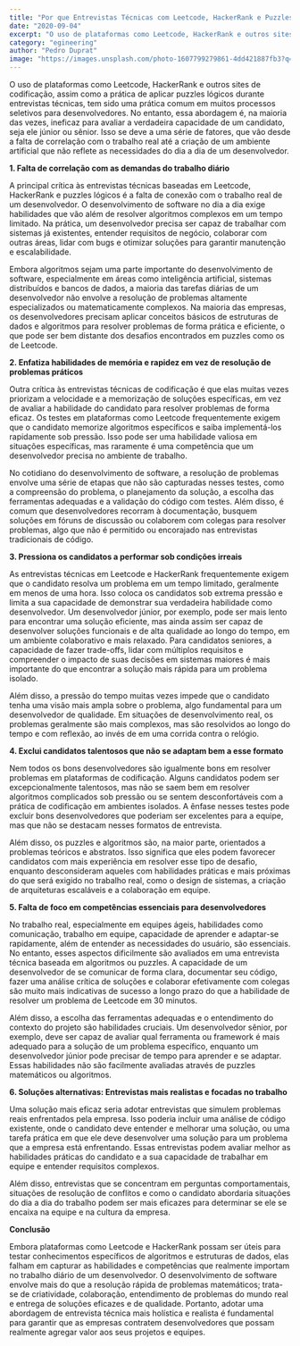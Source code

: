 ```yaml
---
title: "Por que Entrevistas Técnicas com Leetcode, HackerRank e Puzzles Não Funcionam para Contratar Desenvolvedores"
date: "2020-09-04"
excerpt: "O uso de plataformas como Leetcode, HackerRank e outros sites de codificação, assim como a prática de aplicar puzzles lógicos durante entrevistas técnicas, tem sido uma prática comum em muitos processos seletivos para desenvolvedores."
category: "egineering"
author: "Pedro Duprat"
image: "https://images.unsplash.com/photo-1607799279861-4dd421887fb3?q=80&w=2070&auto=format&fit=crop&ixlib=rb-4.0.3&ixid=M3wxMjA3fDB8MHxwaG90by1wYWdlfHx8fGVufDB8fHx8fA%3D%3D"
---
```


O uso de plataformas como Leetcode, HackerRank e outros sites de codificação, assim como a prática de aplicar puzzles lógicos durante entrevistas técnicas, tem sido uma prática comum em muitos processos seletivos para desenvolvedores. No entanto, essa abordagem é, na maioria das vezes, ineficaz para avaliar a verdadeira capacidade de um candidato, seja ele júnior ou sênior. Isso se deve a uma série de fatores, que vão desde a falta de correlação com o trabalho real até a criação de um ambiente artificial que não reflete as necessidades do dia a dia de um desenvolvedor.

**1. Falta de correlação com as demandas do trabalho diário**

A principal crítica às entrevistas técnicas baseadas em Leetcode, HackerRank e puzzles lógicos é a falta de conexão com o trabalho real de um desenvolvedor. O desenvolvimento de software no dia a dia exige habilidades que vão além de resolver algoritmos complexos em um tempo limitado. Na prática, um desenvolvedor precisa ser capaz de trabalhar com sistemas já existentes, entender requisitos de negócio, colaborar com outras áreas, lidar com bugs e otimizar soluções para garantir manutenção e escalabilidade.

Embora algoritmos sejam uma parte importante do desenvolvimento de software, especialmente em áreas como inteligência artificial, sistemas distribuídos e bancos de dados, a maioria das tarefas diárias de um desenvolvedor não envolve a resolução de problemas altamente especializados ou matematicamente complexos. Na maioria das empresas, os desenvolvedores precisam aplicar conceitos básicos de estruturas de dados e algoritmos para resolver problemas de forma prática e eficiente, o que pode ser bem distante dos desafios encontrados em puzzles como os de Leetcode.

**2. Enfatiza habilidades de memória e rapidez em vez de resolução de problemas práticos**

Outra crítica às entrevistas técnicas de codificação é que elas muitas vezes priorizam a velocidade e a memorização de soluções específicas, em vez de avaliar a habilidade do candidato para resolver problemas de forma eficaz. Os testes em plataformas como Leetcode frequentemente exigem que o candidato memorize algoritmos específicos e saiba implementá-los rapidamente sob pressão. Isso pode ser uma habilidade valiosa em situações específicas, mas raramente é uma competência que um desenvolvedor precisa no ambiente de trabalho.

No cotidiano do desenvolvimento de software, a resolução de problemas envolve uma série de etapas que não são capturadas nesses testes, como a compreensão do problema, o planejamento da solução, a escolha das ferramentas adequadas e a validação do código com testes. Além disso, é comum que desenvolvedores recorram à documentação, busquem soluções em fóruns de discussão ou colaborem com colegas para resolver problemas, algo que não é permitido ou encorajado nas entrevistas tradicionais de código.

**3. Pressiona os candidatos a performar sob condições irreais**

As entrevistas técnicas em Leetcode e HackerRank frequentemente exigem que o candidato resolva um problema em um tempo limitado, geralmente em menos de uma hora. Isso coloca os candidatos sob extrema pressão e limita a sua capacidade de demonstrar sua verdadeira habilidade como desenvolvedor. Um desenvolvedor júnior, por exemplo, pode ser mais lento para encontrar uma solução eficiente, mas ainda assim ser capaz de desenvolver soluções funcionais e de alta qualidade ao longo do tempo, em um ambiente colaborativo e mais relaxado. Para candidatos seniores, a capacidade de fazer trade-offs, lidar com múltiplos requisitos e compreender o impacto de suas decisões em sistemas maiores é mais importante do que encontrar a solução mais rápida para um problema isolado.

Além disso, a pressão do tempo muitas vezes impede que o candidato tenha uma visão mais ampla sobre o problema, algo fundamental para um desenvolvedor de qualidade. Em situações de desenvolvimento real, os problemas geralmente são mais complexos, mas são resolvidos ao longo do tempo e com reflexão, ao invés de em uma corrida contra o relógio.

**4. Exclui candidatos talentosos que não se adaptam bem a esse formato**

Nem todos os bons desenvolvedores são igualmente bons em resolver problemas em plataformas de codificação. Alguns candidatos podem ser excepcionalmente talentosos, mas não se saem bem em resolver algoritmos complicados sob pressão ou se sentem desconfortáveis com a prática de codificação em ambientes isolados. A ênfase nesses testes pode excluir bons desenvolvedores que poderiam ser excelentes para a equipe, mas que não se destacam nesses formatos de entrevista.

Além disso, os puzzles e algoritmos são, na maior parte, orientados a problemas teóricos e abstratos. Isso significa que eles podem favorecer candidatos com mais experiência em resolver esse tipo de desafio, enquanto desconsideram aqueles com habilidades práticas e mais próximas do que será exigido no trabalho real, como o design de sistemas, a criação de arquiteturas escaláveis e a colaboração em equipe.

**5. Falta de foco em competências essenciais para desenvolvedores**

No trabalho real, especialmente em equipes ágeis, habilidades como comunicação, trabalho em equipe, capacidade de aprender e adaptar-se rapidamente, além de entender as necessidades do usuário, são essenciais. No entanto, esses aspectos dificilmente são avaliados em uma entrevista técnica baseada em algoritmos ou puzzles. A capacidade de um desenvolvedor de se comunicar de forma clara, documentar seu código, fazer uma análise crítica de soluções e colaborar efetivamente com colegas são muito mais indicativas de sucesso a longo prazo do que a habilidade de resolver um problema de Leetcode em 30 minutos.

Além disso, a escolha das ferramentas adequadas e o entendimento do contexto do projeto são habilidades cruciais. Um desenvolvedor sênior, por exemplo, deve ser capaz de avaliar qual ferramenta ou framework é mais adequado para a solução de um problema específico, enquanto um desenvolvedor júnior pode precisar de tempo para aprender e se adaptar. Essas habilidades não são facilmente avaliadas através de puzzles matemáticos ou algoritmos.

**6. Soluções alternativas: Entrevistas mais realistas e focadas no trabalho**

Uma solução mais eficaz seria adotar entrevistas que simulem problemas reais enfrentados pela empresa. Isso poderia incluir uma análise de código existente, onde o candidato deve entender e melhorar uma solução, ou uma tarefa prática em que ele deve desenvolver uma solução para um problema que a empresa está enfrentando. Essas entrevistas podem avaliar melhor as habilidades práticas do candidato e a sua capacidade de trabalhar em equipe e entender requisitos complexos.

Além disso, entrevistas que se concentram em perguntas comportamentais, situações de resolução de conflitos e como o candidato abordaria situações do dia a dia do trabalho podem ser mais eficazes para determinar se ele se encaixa na equipe e na cultura da empresa.

**Conclusão**

Embora plataformas como Leetcode e HackerRank possam ser úteis para testar conhecimentos específicos de algoritmos e estruturas de dados, elas falham em capturar as habilidades e competências que realmente importam no trabalho diário de um desenvolvedor. O desenvolvimento de software envolve mais do que a resolução rápida de problemas matemáticos; trata-se de criatividade, colaboração, entendimento de problemas do mundo real e entrega de soluções eficazes e de qualidade. Portanto, adotar uma abordagem de entrevista técnica mais holística e realista é fundamental para garantir que as empresas contratem desenvolvedores que possam realmente agregar valor aos seus projetos e equipes.